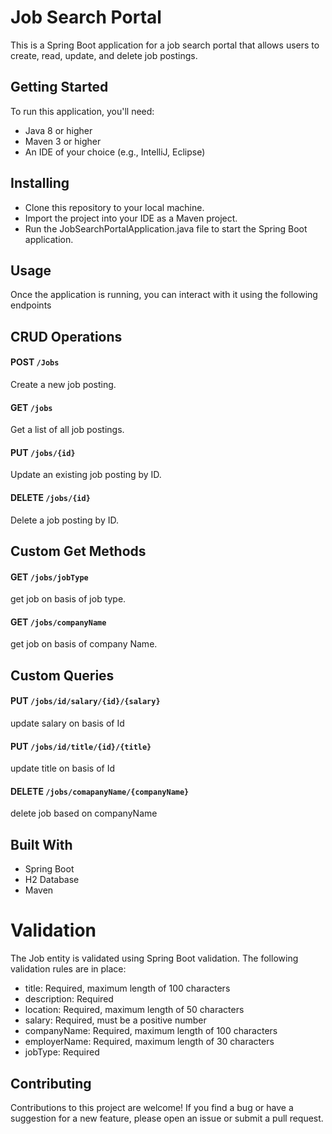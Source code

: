 # Job Search Portal
<p>This is a Spring Boot application for a job search portal that allows users to create, read, update, and delete job postings.</p>

## Getting Started
<p>To run this application, you'll need:</p>

* Java 8 or higher
* Maven 3 or higher
* An IDE of your choice (e.g., IntelliJ, Eclipse)

## Installing
* Clone this repository to your local machine.
* Import the project into your IDE as a Maven project.
* Run the JobSearchPortalApplication.java file to start the Spring Boot application.

## Usage
<p>Once the application is running, you can interact with it using the following endpoints</p>

## CRUD Operations
#### POST `/Jobs`
<p>Create a new job posting.</p>

#### GET `/jobs`
Get a list of all job postings.

#### PUT `/jobs/{id}`
Update an existing job posting by ID.

#### DELETE `/jobs/{id}`
Delete a job posting by ID.

## Custom Get Methods
#### GET `/jobs/jobType`
get job on basis of job type.

#### GET `/jobs/companyName`
get job on basis of company Name.

## Custom Queries
#### PUT `/jobs/id/salary/{id}/{salary}`
update salary on basis of Id

#### PUT `/jobs/id/title/{id}/{title}`
update title on basis of Id

#### DELETE `/jobs/comapanyName/{companyName}`
delete job based on companyName

## Built With
* Spring Boot
* H2 Database
* Maven

# Validation
 The Job entity is validated using Spring Boot validation. The following validation rules are in place:

* title: Required, maximum length of 100 characters
* description: Required
* location: Required, maximum length of 50 characters
* salary: Required, must be a positive number
* companyName: Required, maximum length of 100 characters
* employerName: Required, maximum length of 30 characters
* jobType: Required

## Contributing
Contributions to this project are welcome! If you find a bug or have a suggestion for a new feature, please open an issue or submit a pull request.



